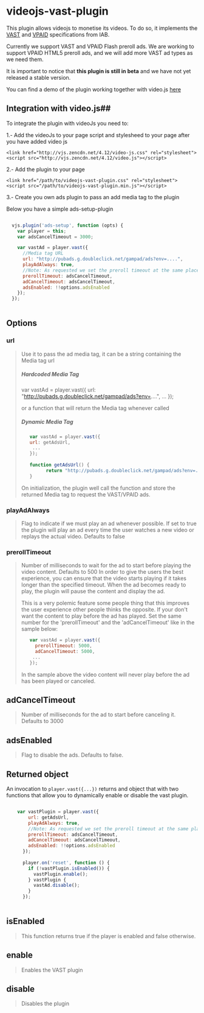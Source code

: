 # videojs-vast-plugin

  This plugin allows videojs to monetise its videos. To do so, it implements the [VAST](https://www.google.es/url?sa=t&rct=j&q=&esrc=s&source=web&cd=1&cad=rja&uact=8&ved=0CCIQFjAA&url=http%3A%2F%2Fwww.iab.net%2Fmedia%2Ffile%2FVASTv3.0.pdf&ei=pLJtVY-4Ocb0UNrBg6AH&usg=AFQjCNGKWI6H1OgqsxcWN9aNUurhZfg5uQ&sig2=l3MNKUx4yXYcBz33StyH3w&bvm=bv.94911696,d.d24) and [VPAID](http://www.iab.net/media/file/VPAID_2.0_Final_04-10-2012.pdf) specifications from IAB.
  
  Currently we support VAST and VPAID Flash preroll ads. 
  We are working to support VPAID HTML5 preroll ads, and we will add more VAST ad types as we need them.
  
  It is important to notice that **this plugin is still in beta** and we have not yet released a stable version.
  
  You can find a demo of the plugin working together with video.js [here](http://mailonline.github.io/videojs-vast-plugin)

## Integration with video.js##
  To integrate the plugin with videoJs you need to:
  
  1.- Add the videoJs to your page script and stylesheed to your page after you have added video js
  ```
  <link href="http://vjs.zencdn.net/4.12/video-js.css" rel="stylesheet">
  <script src="http://vjs.zencdn.net/4.12/video.js"></script>
  ```
  2.- Add the plugin to your page
  ```
  <link href="/path/to/videojs-vast-plugin.css" rel="stylesheet">
  <script src="/path/to/videojs-vast-plugin.min.js"></script>
  ```
  3.- Create you own ads plugin to pass an add media tag to the plugin
  
  Below you have a simple ads-setup-plugin
    
  ```javascript
  
    vjs.plugin('ads-setup', function (opts) {
      var player = this;
      var adsCancelTimeout = 3000;
  
      var vastAd = player.vast({
        //Media tag URL
        url: "http://pubads.g.doubleclick.net/gampad/ads?env=....",
        playAdAlways: true,
        //Note: As requested we set the preroll timeout at the same place thant the adsCancelTimeout
        prerollTimeout: adsCancelTimeout,
        adCancelTimeout: adsCancelTimeout,
        adsEnabled: !!options.adsEnabled
      });
    });
    
  ```
  
## Options ##
  
### url ###
  >Use it to pass the ad media tag, it can be a string containing the Media tag url
  >
  >##### Hardcoded Media Tag
  >
  >    var vastAd = player.vast({
  >      url: "http://pubads.g.doubleclick.net/gampad/ads?env=....",
  >     ...
  >    });
  >
  >
  >or a function that will return the Media tag whenever called
  >
  >
  >#####  Dynamic Media Tag
  >```javascript
  >    var vastAd = player.vast({
  >    url: getAdsUrl,
  >     ...
  >    });
  >    
  >    function getAdsUrl() {
  >          return "http://pubads.g.doubleclick.net/gampad/ads?env=....";
  >    }
  >
  >```
  >On initialization, the plugin well call the function and store the returned Media tag to request the VAST/VPAID ads.
  
### playAdAlways ###
  >Flag to indicate if we must play an ad whenever possible. If set to true the plugin will play an ad every time the user watches a new video or replays the actual video.
  >Defaults to false
  
### prerollTimeout ###
  >Number of milliseconds to wait for the ad to start before playing the video content. Defaults to 500
  >In order to give the users the best experience, you can ensure that the video starts playing if it takes longer than the specified timeout. When the ad becomes ready to play, the plugin will pause the content and display the ad.
  >
  >This is a very polemic feature some people thing that this improves the user experience other people thinks the opposite. If your don't want the content to play before the ad has played. Set the same number for the 'prerollTimeout' and the 'adCancelTimeout' like in the sample below:
  >
  >```javascript
  >    var vastAd = player.vast({
  >      prerollTimeout: 5000,
  >      adCancelTimeout: 5000,
  >     ...
  >    });
  > ```
  >
  > In the sample above the video content will never play before the ad has been played or canceled.
  
  
## adCancelTimeout ###
 >Number of milliseconds for the ad to start before canceling it. Defaults to 3000
 
## adsEnabled ###
 >Flag to disable the ads. Defaults to false.
 
## Returned object ##
 An invocation to ```player.vast({...})``` returns and object that with two functions that allow you to dynamically enable or disable the vast plugin.
  ```javascript
  
      var vastPlugin = player.vast({
          url: getAdsUrl,
          playAdAlways: true,
          //Note: As requested we set the preroll timeout at the same place thant the adsCancelTimeout
          prerollTimeout: adsCancelTimeout,
          adCancelTimeout: adsCancelTimeout,
          adsEnabled: !!options.adsEnabled
        });
    
        player.on('reset', function () {
          if (!vastPlugin.isEnabled()) {
            vastPlugin.enable();
          } vastPlugin {
            vastAd.disable();
          }
        });
    
  ```
  
## isEnabled ##
  >This function returns true if the player is enabled and false otherwise.
  
## enable ##
  >Enables the VAST plugin
  
## disable ##
  >Disables the plugin
  